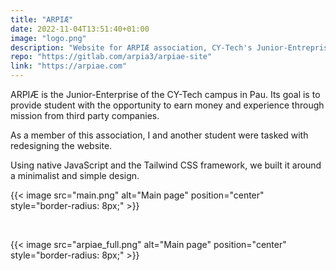 ```yaml
---
title: "ARPIÆ"
date: 2022-11-04T13:51:40+01:00
image: "logo.png"
description: "Website for ARPIÆ association, CY-Tech's Junior-Entreprise."
repo: "https://gitlab.com/arpia3/arpiae-site"
link: "https://arpiae.com"
---
```


ARPIÆ is the Junior-Enterprise of the CY-Tech campus in Pau. Its goal is to provide student with the opportunity to earn money and experience through mission from third party companies.

As a member of this association, I and another student were tasked with redesigning the website.

Using native JavaScript and the Tailwind CSS framework, we built it around a minimalist and simple design.

{{< image src="main.png" alt="Main page" position="center" style="border-radius: 8px;" >}}

<br>

{{< image src="arpiae_full.png" alt="Main page" position="center" style="border-radius: 8px;" >}}

